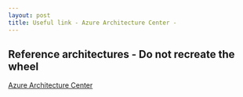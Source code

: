 ```yaml
---
layout: post
title: Useful link - Azure Architecture Center - 
---
```


## Reference architectures - Do not recreate the wheel

[Azure Architecture Center](aka.ms/Architecture)
